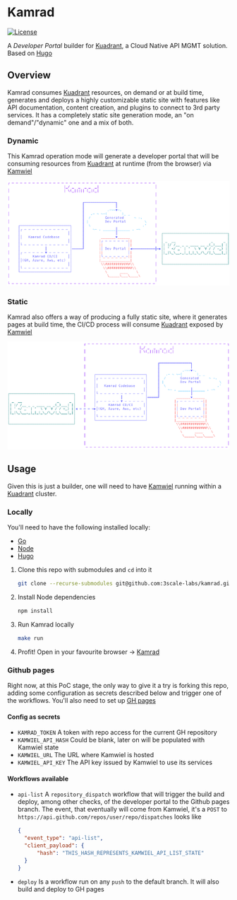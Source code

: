 # Kamrad
[![License](https://img.shields.io/badge/license-Apache--2.0-blue.svg)](http://www.apache.org/licenses/LICENSE-2.0)

A _Developer Portal_ builder for [Kuadrant](https://github.com/Kuadrant), a Cloud Native API MGMT solution. Based on
[Hugo](https://gohugo.io/)

## Overview
Kamrad consumes [Kuadrant](https://github.com/Kuadrant) resources, on demand or at build time, generates and deploys
a highly customizable static site with features like API documentation, content creation, and plugins to connect to 3rd
party services. It has a completely static site generation mode, an "on demand"/"dynamic" one and a mix of both.

### Dynamic
This Kamrad operation mode will generate a developer portal that will be consuming resources from
[Kuadrant](https://github.com/Kuadrant) at runtime (from the browser) via [Kamwiel](https://github.com/3scale-labs/kamwiel)

![Kamrad dynamic content](docs/images/kamrad-arch-dynamic.png?raw=true)

### Static
Kamrad also offers a way of producing a fully static site, where it generates pages at build time, the CI/CD process
will consume [Kuadrant](https://github.com/Kuadrant) exposed by [Kamwiel](https://github.com/3scale-labs/kamwiel)

![Kamrad static content](docs/images/kamrad-arch-static.png?raw=true)

## Usage
Given this is just a builder, one will need to have [Kamwiel](https://github.com/3scale-labs/kamwiel) running within a
[Kuadrant](https://github.com/Kuadrant) cluster.

### Locally
You'll need to have the following installed locally:

* [Go](https://golang.org/doc/install)
* [Node](https://nodejs.org/en/)
* [Hugo](https://gohugo.io/getting-started/quick-start/)

1. Clone this repo with submodules and `cd` into it
   ```bash
   git clone --recurse-submodules git@github.com:3scale-labs/kamrad.git && cd kamrad`
   ```
2. Install Node dependencies
    ```bash
    npm install
    ```
3. Run Kamrad locally
    ```bash
    make run
    ```
4. Profit! Open in your favourite browser -> [Kamrad](http://localhost:1313/kamrad/)

### Github pages
Right now, at this PoC stage, the only way to give it a try is forking this repo, adding some configuration as secrets
described below and trigger one of the workflows. You'll also need to set up [GH pages](https://guides.github.com/features/pages/)

#### Config as secrets
* `KAMRAD_TOKEN` A token with repo access for the current GH repository
* `KAMWIEL_API_HASH` Could be blank, later on will be populated with Kamwiel state
* `KAMWIEL_URL` The URL where Kamwiel is hosted
* `KAMWIEL_API_KEY` The API key issued by Kamwiel to use its services

#### Workflows available
* `api-list` A `repository_dispatch` workflow that will trigger the build and deploy, among other checks,
  of the developer portal to the Github pages branch. The event, that eventually will come from Kamwiel, it's a `POST`
  to `https://api.github.com/repos/user/repo/dispatches` looks like
  ```json
  {
    "event_type": "api-list",
    "client_payload": {
        "hash": "THIS_HASH_REPRESENTS_KAMWIEL_API_LIST_STATE"
    }
  }
  ```
* `deploy` Is a workflow run on any `push` to the default branch. It will also build and deploy to GH pages
